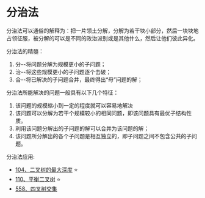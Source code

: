 # 分治法

分治法可以通俗的解释为：把一片领土分解，分解为若干块小部分，然后一块块地占领征服，被分解的可以是不同的政治派别或是其他什么，然后让他们彼此异化。

分治法的精髓：

1. 分--将问题分解为规模更小的子问题；
2. 治--将这些规模更小的子问题逐个击破；
3. 合--将已解决的子问题合并，最终得出“母”问题的解；

分治法所能解决的问题一般具有以下几个特征：

1. 该问题的规模缩小到一定的程度就可以容易地解决
2. 该问题可以分解为若干个规模较小的相同问题，即该问题具有最优子结构性质。
3. 利用该问题分解出的子问题的解可以合并为该问题的解；
4. 该问题所分解出的各个子问题是相互独立的，即子问题之间不包含公共的子问题。

分治法应用:

- [104、二叉树的最大深度](https://leetcode-cn.com/problems/maximum-depth-of-binary-tree/) ⭐
- [110、平衡二叉树](https://leetcode-cn.com/problems/balanced-binary-tree/) ⭐
- [558、四叉树交集](../leetcode/558四叉树交集_readme.md)